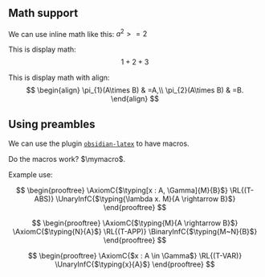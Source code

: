## Math support

We can use inline math like this:  $a^2>=2$ 

This is display math:
$$
1 + 2 + 3
$$

This is display math with align:
$$
\begin{align}
\pi_{1}(A\times B) & =A,\\
\pi_{2}(A\times B) & =B.
\end{align}
$$

## Using preambles

We can use the plugin [`obsidian-latex`][plugin] to have macros.

[plugin]: https://github.com/xldenis/obsidian-latex/

Do the macros work? $\mymacro$. 

Example use:

$$
\begin{prooftree}
\AxiomC{$\typing[x : A, \Gamma]{M}{B}$}
\RL{(T-ABS)}
\UnaryInfC{$\typing{\lambda x. M}{A \rightarrow B}$}
\end{prooftree}
$$

$$
\begin{prooftree}
\AxiomC{$\typing{M}{A \rightarrow B}$}
\AxiomC{$\typing{N}{A}$}
\RL{(T-APP)}
\BinaryInfC{$\typing{M~N}{B}$}
\end{prooftree}
$$

$$
\begin{prooftree}
\AxiomC{$x : A \in \Gamma$}
\RL{(T-VAR)}
\UnaryInfC{$\typing{x}{A}$}
\end{prooftree}
$$
